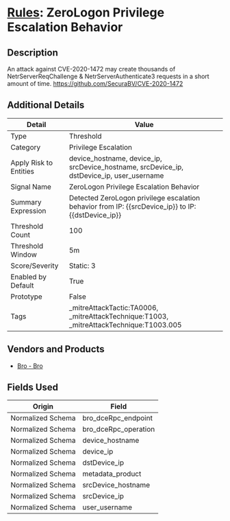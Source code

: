 # [Rules](README.md): ZeroLogon Privilege Escalation Behavior

## Description
An attack against CVE-2020-1472 may create thousands of NetrServerReqChallenge & NetrServerAuthenticate3 requests in a short amount of time. https://github.com/SecuraBV/CVE-2020-1472

## Additional Details
|Detail|Value|
|----|----|
|Type|Threshold|
|Category|Privilege Escalation|
|Apply Risk to Entities|device_hostname, device_ip, srcDevice_hostname, srcDevice_ip, dstDevice_ip, user_username|
|Signal Name|ZeroLogon Privilege Escalation Behavior|
|Summary Expression|Detected ZeroLogon privilege escalation behavior from IP: {{srcDevice_ip}} to IP: {{dstDevice_ip}}|
|Threshold Count|100|
|Threshold Window|5m|
|Score/Severity|Static: 3|
|Enabled by Default|True|
|Prototype|False|
|Tags|_mitreAttackTactic:TA0006, _mitreAttackTechnique:T1003, _mitreAttackTechnique:T1003.005|
## Vendors and Products
- [Bro - Bro](../products/37C866BF-72E1-470A-9072-EDB908F56951.md)


## Fields Used

|Origin|Field|
|----|----|
|Normalized Schema|bro_dceRpc_endpoint|
|Normalized Schema|bro_dceRpc_operation|
|Normalized Schema|device_hostname|
|Normalized Schema|device_ip|
|Normalized Schema|dstDevice_ip|
|Normalized Schema|metadata_product|
|Normalized Schema|srcDevice_hostname|
|Normalized Schema|srcDevice_ip|
|Normalized Schema|user_username|


